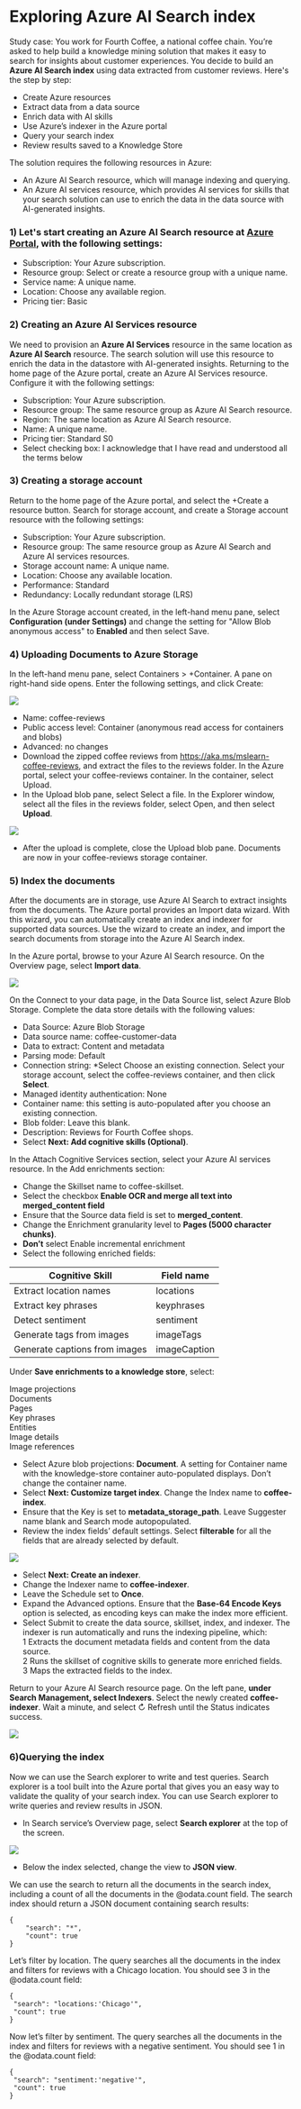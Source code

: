 # Exploring Azure AI Search index

Study case: You work for Fourth Coffee, a national coffee chain. You’re asked to help build a knowledge mining solution that makes it easy to search for insights about customer experiences. You decide to build an __Azure AI Search index__ using data extracted from customer reviews. Here's the step by step: 

- Create Azure resources
- Extract data from a data source
- Enrich data with AI skills
- Use Azure’s indexer in the Azure portal
- Query your search index
- Review results saved to a Knowledge Store

The solution requires the following resources in Azure:

- An Azure AI Search resource, which will manage indexing and querying.
- An Azure AI services resource, which provides AI services for skills that your search solution can use to enrich the data in the data source with AI-generated insights.

### 1) Let's start creating an Azure AI Search resource at [Azure Portal](https://portal.azure.com/), with the following settings:

- Subscription: Your Azure subscription.
- Resource group: Select or create a resource group with a unique name.
- Service name: A unique name.
- Location: Choose any available region.
- Pricing tier: Basic

### 2) Creating an Azure AI Services resource
We need to provision an __Azure AI Services__ resource in the same location as __Azure AI Search__ resource. The search solution will use this resource to enrich the data in the datastore with AI-generated insights.
Returning to the home page of the Azure portal, create an Azure AI Services resource. Configure it with the following settings:

- Subscription: Your Azure subscription.
- Resource group: The same resource group as Azure AI Search resource.
- Region: The same location as Azure AI Search resource.
- Name: A unique name.
- Pricing tier: Standard S0
- Select checking box: I acknowledge that I have read and understood all the terms below

### 3) Creating a storage account
Return to the home page of the Azure portal, and select the +Create a resource button.
Search for storage account, and create a Storage account resource with the following settings:

- Subscription: Your Azure subscription.
- Resource group: The same resource group as Azure AI Search and Azure AI services resources.
- Storage account name: A unique name.
- Location: Choose any available location.
- Performance: Standard
- Redundancy: Locally redundant storage (LRS)

In the Azure Storage account created, in the left-hand menu pane, select __Configuration (under Settings)__ and change the setting for "Allow Blob anonymous access" to __Enabled__ and then select Save.

### 4) Uploading Documents to Azure Storage
In the left-hand menu pane, select Containers > +Container. A pane on right-hand side opens. Enter the following settings, and click Create:

![](https://microsoftlearning.github.io/mslearn-ai-fundamentals/Instructions/Labs/media/create-cognitive-search-solution/storage-blob-1.png)

- Name: coffee-reviews
- Public access level: Container (anonymous read access for containers and blobs)
- Advanced: no changes
- Download the zipped coffee reviews from https://aka.ms/mslearn-coffee-reviews, and extract the files to the reviews folder. In the Azure portal, select your coffee-reviews container. In the container, select Upload.
- In the Upload blob pane, select Select a file. In the Explorer window, select all the files in the reviews folder, select Open, and then select __Upload__.

![](https://microsoftlearning.github.io/mslearn-ai-fundamentals/Instructions/Labs/media/create-cognitive-search-solution/storage-blob-3.png)

- After the upload is complete, close the Upload blob pane. Documents are now in your coffee-reviews storage container.

### 5) Index the documents
After the documents are in storage, use Azure AI Search to extract insights from the documents. The Azure portal provides an Import data wizard. With this wizard, you can automatically create an index and indexer for supported data sources. Use the wizard to create an index, and import the search documents from storage into the Azure AI Search index.

In the Azure portal, browse to your Azure AI Search resource. On the Overview page, select __Import data__.

![](https://microsoftlearning.github.io/mslearn-ai-fundamentals/Instructions/Labs/media/create-cognitive-search-solution/azure-search-wizard-1.png)
  
On the Connect to your data page, in the Data Source list, select Azure Blob Storage. Complete the data store details with the following values:

- Data Source: Azure Blob Storage
- Data source name: coffee-customer-data
- Data to extract: Content and metadata
- Parsing mode: Default
- Connection string: *Select Choose an existing connection. Select your storage account, select the coffee-reviews container, and then click __Select__.
- Managed identity authentication: None
- Container name: this setting is auto-populated after you choose an existing connection.
- Blob folder: Leave this blank.
- Description: Reviews for Fourth Coffee shops.
- Select __Next: Add cognitive skills (Optional)__.

In the Attach Cognitive Services section, select your Azure AI services resource. In the Add enrichments section:

- Change the Skillset name to coffee-skillset.
- Select the checkbox __Enable OCR and merge all text into merged_content field__
- Ensure that the Source data field is set to __merged_content__.
- Change the Enrichment granularity level to __Pages (5000 character chunks)__.
- __Don’t__ select Enable incremental enrichment
- Select the following enriched fields:

| Cognitive Skill | Field name |  
|---|---|
| Extract location names | locations |
| Extract key phrases | keyphrases |
| Detect sentiment | sentiment |
| Generate tags from images | imageTags |
| Generate captions from images | imageCaption |
   
Under __Save enrichments to a knowledge store__, select:

Image projections\
Documents\
Pages\
Key phrases\
Entities\
Image details\
Image references

- Select Azure blob projections: __Document__. A setting for Container name with the knowledge-store container auto-populated displays. Don’t change the container name.
- Select __Next: Customize target index__. Change the Index name to __coffee-index__.
- Ensure that the Key is set to __metadata_storage_path__. Leave Suggester name blank and Search mode autopopulated.
- Review the index fields’ default settings. Select __filterable__ for all the fields that are already selected by default.

![](https://microsoftlearning.github.io/mslearn-ai-fundamentals/Instructions/Labs/media/create-cognitive-search-solution/6a-azure-cognitive-search-customize-index.png)


- Select __Next: Create an indexer__.
- Change the Indexer name to __coffee-indexer__.
- Leave the Schedule set to __Once__.
- Expand the Advanced options. Ensure that the __Base-64 Encode Keys__ option is selected, as encoding keys can make the index more efficient.
- Select Submit to create the data source, skillset, index, and indexer. The indexer is run automatically and runs the indexing pipeline, which:  
1 Extracts the document metadata fields and content from the data source.\
2 Runs the skillset of cognitive skills to generate more enriched fields.\
3 Maps the extracted fields to the index.

Return to your Azure AI Search resource page. On the left pane, __under Search Management, select Indexers__. Select the newly created __coffee-indexer__. Wait a minute, and select &orarr; Refresh until the Status indicates success.

![](https://microsoftlearning.github.io/mslearn-ai-fundamentals/Instructions/Labs/media/create-cognitive-search-solution/6a-search-indexer-success.png)

### 6)Querying the index
Now we can use the Search explorer to write and test queries. Search explorer is a tool built into the Azure portal that gives you an easy way to validate the quality of your search index. You can use Search explorer to write queries and review results in JSON.

- In Search service’s Overview page, select __Search explorer__ at the top of the screen.

![](https://microsoftlearning.github.io/mslearn-ai-fundamentals/Instructions/Labs/media/create-cognitive-search-solution/5-exercise-screenshot-7.png)

- Below the index selected, change the view to __JSON view__.

We can use the search to return all the documents in the search index, including a count of all the documents in the @odata.count field. The search index should return a JSON document containing search results:

```
{
    "search": "*",
    "count": true
}
```

Let’s filter by location. The query searches all the documents in the index and filters for reviews with a Chicago location. You should see 3 in the @odata.count field:

```
{
 "search": "locations:'Chicago'",
 "count": true
}
```

Now let’s filter by sentiment. The query searches all the documents in the index and filters for reviews with a negative sentiment. You should see 1 in the @odata.count field:

```
{
 "search": "sentiment:'negative'",
 "count": true
}
```

